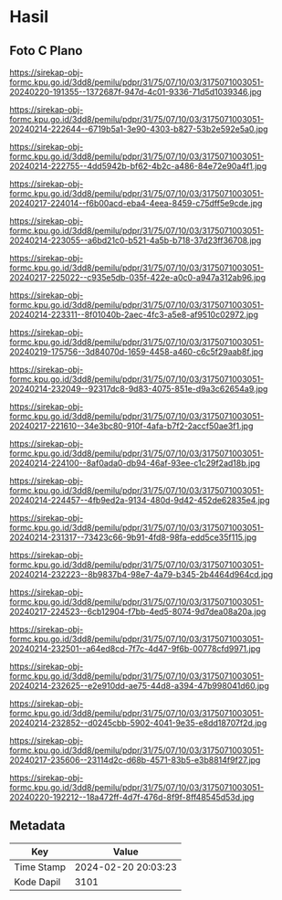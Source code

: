 # Hasil

## Foto C Plano

https://sirekap-obj-formc.kpu.go.id/3dd8/pemilu/pdpr/31/75/07/10/03/3175071003051-20240220-191355--1372687f-947d-4c01-9336-71d5d1039346.jpg

https://sirekap-obj-formc.kpu.go.id/3dd8/pemilu/pdpr/31/75/07/10/03/3175071003051-20240214-222644--6719b5a1-3e90-4303-b827-53b2e592e5a0.jpg

https://sirekap-obj-formc.kpu.go.id/3dd8/pemilu/pdpr/31/75/07/10/03/3175071003051-20240214-222755--4dd5942b-bf62-4b2c-a486-84e72e90a4f1.jpg

https://sirekap-obj-formc.kpu.go.id/3dd8/pemilu/pdpr/31/75/07/10/03/3175071003051-20240217-224014--f6b00acd-eba4-4eea-8459-c75dff5e9cde.jpg

https://sirekap-obj-formc.kpu.go.id/3dd8/pemilu/pdpr/31/75/07/10/03/3175071003051-20240214-223055--a6bd21c0-b521-4a5b-b718-37d23ff36708.jpg

https://sirekap-obj-formc.kpu.go.id/3dd8/pemilu/pdpr/31/75/07/10/03/3175071003051-20240217-225022--c935e5db-035f-422e-a0c0-a947a312ab96.jpg

https://sirekap-obj-formc.kpu.go.id/3dd8/pemilu/pdpr/31/75/07/10/03/3175071003051-20240214-223311--8f01040b-2aec-4fc3-a5e8-af9510c02972.jpg

https://sirekap-obj-formc.kpu.go.id/3dd8/pemilu/pdpr/31/75/07/10/03/3175071003051-20240219-175756--3d84070d-1659-4458-a460-c6c5f29aab8f.jpg

https://sirekap-obj-formc.kpu.go.id/3dd8/pemilu/pdpr/31/75/07/10/03/3175071003051-20240214-232049--92317dc8-9d83-4075-851e-d9a3c62654a9.jpg

https://sirekap-obj-formc.kpu.go.id/3dd8/pemilu/pdpr/31/75/07/10/03/3175071003051-20240217-221610--34e3bc80-910f-4afa-b7f2-2accf50ae3f1.jpg

https://sirekap-obj-formc.kpu.go.id/3dd8/pemilu/pdpr/31/75/07/10/03/3175071003051-20240214-224100--8af0ada0-db94-46af-93ee-c1c29f2ad18b.jpg

https://sirekap-obj-formc.kpu.go.id/3dd8/pemilu/pdpr/31/75/07/10/03/3175071003051-20240214-224457--4fb9ed2a-9134-480d-9d42-452de62835e4.jpg

https://sirekap-obj-formc.kpu.go.id/3dd8/pemilu/pdpr/31/75/07/10/03/3175071003051-20240214-231317--73423c66-9b91-4fd8-98fa-edd5ce35f115.jpg

https://sirekap-obj-formc.kpu.go.id/3dd8/pemilu/pdpr/31/75/07/10/03/3175071003051-20240214-232223--8b9837b4-98e7-4a79-b345-2b4464d964cd.jpg

https://sirekap-obj-formc.kpu.go.id/3dd8/pemilu/pdpr/31/75/07/10/03/3175071003051-20240217-224523--6cb12904-f7bb-4ed5-8074-9d7dea08a20a.jpg

https://sirekap-obj-formc.kpu.go.id/3dd8/pemilu/pdpr/31/75/07/10/03/3175071003051-20240214-232501--a64ed8cd-7f7c-4d47-9f6b-00778cfd9971.jpg

https://sirekap-obj-formc.kpu.go.id/3dd8/pemilu/pdpr/31/75/07/10/03/3175071003051-20240214-232625--e2e910dd-ae75-44d8-a394-47b998041d60.jpg

https://sirekap-obj-formc.kpu.go.id/3dd8/pemilu/pdpr/31/75/07/10/03/3175071003051-20240214-232852--d0245cbb-5902-4041-9e35-e8dd18707f2d.jpg

https://sirekap-obj-formc.kpu.go.id/3dd8/pemilu/pdpr/31/75/07/10/03/3175071003051-20240217-235606--23114d2c-d68b-4571-83b5-e3b8814f9f27.jpg

https://sirekap-obj-formc.kpu.go.id/3dd8/pemilu/pdpr/31/75/07/10/03/3175071003051-20240220-192212--18a472ff-4d7f-476d-8f9f-8ff48545d53d.jpg


## Metadata

| Key        | Value               |
| ---------- | ------------------- |
| Time Stamp | 2024-02-20 20:03:23 |
| Kode Dapil | 3101                |



